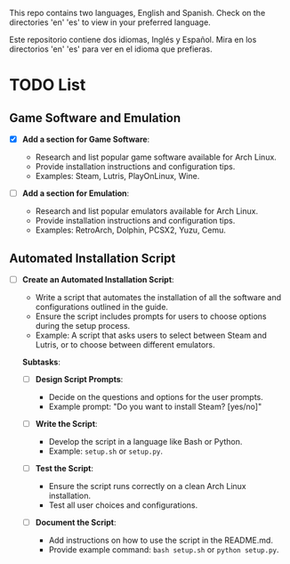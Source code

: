 This repo contains two languages, English and Spanish.
Check on the directories 'en' 'es' to view in your preferred language.

Este repositorio contiene dos idiomas, Inglés y Español.
Mira en los directorios 'en' 'es' para ver en el idioma que prefieras.


# TODO List

## Game Software and Emulation

- [x] **Add a section for Game Software**:
  - Research and list popular game software available for Arch Linux.
  - Provide installation instructions and configuration tips.
  - Examples: Steam, Lutris, PlayOnLinux, Wine.

- [ ] **Add a section for Emulation**:
  - Research and list popular emulators available for Arch Linux.
  - Provide installation instructions and configuration tips.
  - Examples: RetroArch, Dolphin, PCSX2, Yuzu, Cemu.

## Automated Installation Script

- [ ] **Create an Automated Installation Script**:
  - Write a script that automates the installation of all the software and configurations outlined in the guide.
  - Ensure the script includes prompts for users to choose options during the setup process.
  - Example: A script that asks users to select between Steam and Lutris, or to choose between different emulators.

  **Subtasks**:
  - [ ] **Design Script Prompts**:
    - Decide on the questions and options for the user prompts.
    - Example prompt: "Do you want to install Steam? [yes/no]"
  
  - [ ] **Write the Script**:
    - Develop the script in a language like Bash or Python.
    - Example: `setup.sh` or `setup.py`.

  - [ ] **Test the Script**:
    - Ensure the script runs correctly on a clean Arch Linux installation.
    - Test all user choices and configurations.

  - [ ] **Document the Script**:
    - Add instructions on how to use the script in the README.md.
    - Provide example command: `bash setup.sh` or `python setup.py`.
